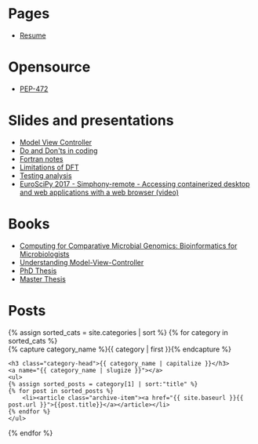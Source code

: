 # Pages

- [Resume](pages/resume.md)

# Opensource

- [PEP-472](https://www.python.org/dev/peps/pep-0472/)

# Slides and presentations

- [Model View Controller](slides/model-view-controller/index.html)
- [Do and Don'ts in coding](slides/do_and_donts_in_coding/do_and_donts_in_coding.svg)
- [Fortran notes](slides/fortran/fortran.svg)
- [Limitations of DFT](slides/limitations_of_DFT/limitations_of_DFT.svg)
- [Testing analysis](slides/testing-analysis/testing-analysis.svg)
- [EuroSciPy 2017 - Simphony-remote - Accessing containerized desktop and web applications with a web browser (video)](https://www.youtube.com/watch?v=QK2ydXN8yv4)

# Books

- [Computing for Comparative Microbial Genomics: Bioinformatics for Microbiologists](https://www.amazon.co.uk/Computing-Comparative-Microbial-Genomics-Microbiologists/dp/1848002548)
- [Understanding Model-View-Controller](book-modelviewcontroller)
- [PhD Thesis](https://github.com/stefanoborini/thesis-PhD/blob/master/thesis-borini.pdf)
- [Master Thesis](https://github.com/stefanoborini/thesis-master/blob/master/borini-master-thesis.pdf)

# Posts

<div id="archives">
{% assign sorted_cats = site.categories | sort %}
{% for category in sorted_cats %}
  <div class="archive-group">
    {% capture category_name %}{{ category | first }}{% endcapture %}
    <div id="#{{ category_name | slugize }}"></div>
    <p></p>
    
    <h3 class="category-head">{{ category_name | capitalize }}</h3>
    <a name="{{ category_name | slugize }}"></a>
    <ul>
    {% assign sorted_posts = category[1] | sort:"title" %}
    {% for post in sorted_posts %}
        <li><article class="archive-item"><a href="{{ site.baseurl }}{{ post.url }}">{{post.title}}</a></article></li>
    {% endfor %}
    </ul>
  </div>
{% endfor %}
</div>


